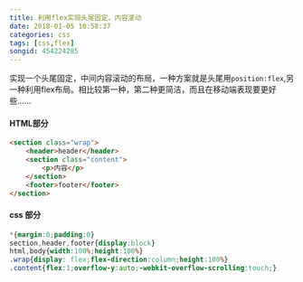 ```yaml
---
title: 利用flex实现头尾固定，内容滚动
date: 2018-01-05 10:58:37
categories: css
tags: [css,flex]
songid: 454224285
---
```

实现一个头尾固定，中间内容滚动的布局，一种方案就是头尾用`position:flex`,另一种利用flex布局。相比较第一种，第二种更简洁，而且在移动端表现要更好些......
<!-- more -->

####  HTML部分

```html
<section class="wrap">
    <header>header</header>
    <section class="content">
        <p>内容</p>
    </section>
    <footer>footer</footer>
</section>
```
#### css 部分
```css
*{margin:0;padding:0}
section,header,footer{display:block}
html,body{width:100%;height:100%}
.wrap{display: flex;flex-direction:column;height:100%}
.content{flex:1;overflow-y:auto;-webkit-overflow-scrolling:touch;}

```